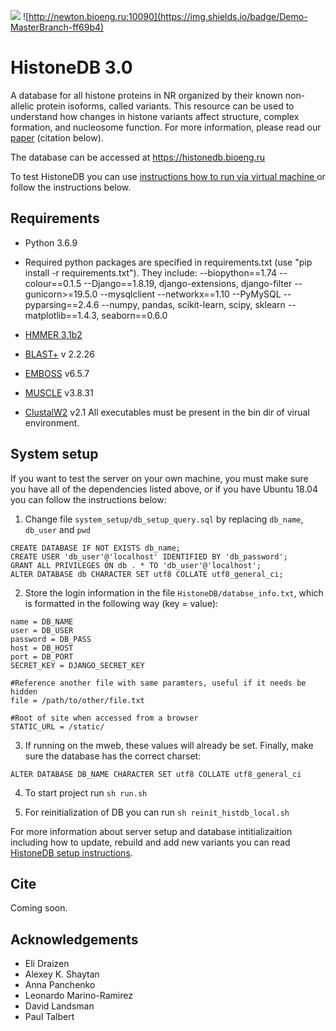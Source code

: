 ![](https://github.com/intbio/histonedb/workflows/Testing/badge.svg) ![http://newton.bioeng.ru:10090](https://img.shields.io/badge/Demo-MasterBranch-ff69b4)

# HistoneDB 3.0
A database for all histone proteins in NR organized by their known non-allelic protein isoforms, called variants. This resource can be used to understand how changes in histone variants affect structure, complex formation, and nucleosome function. For more information, please read our [paper](manuscript/paper.md) (citation below).

The database can be accessed at https://histonedb.bioeng.ru

To test HistoneDB you can use [instructions how to run via virtual machine ](docker/README.md) or follow the instructions below.

## Requirements ##

- Python 3.6.9
- Required python packages are specified in requirements.txt (use "pip install -r requirements.txt"). They include:
--biopython==1.74
--colour==0.1.5
--Django==1.8.19, django-extensions, django-filter
--gunicorn>=19.5.0
--mysqlclient
--networkx==1.10
--PyMySQL
--pyparsing==2.4.6
--numpy, pandas, scikit-learn, scipy, sklearn
--matplotlib==1.4.3, seaborn==0.6.0

- [HMMER 3.1b2](http://hmmer.janelia.org)
- [BLAST+](http://blast.ncbi.nlm.nih.gov/Blast.cgi?PAGE_TYPE=BlastDocs&DOC_TYPE=Download) v 2.2.26
- [EMBOSS](http://emboss.sourceforge.net) v6.5.7
- [MUSCLE](http://www.drive5.com/muscle/) v3.8.31
- [ClustalW2](http://www.clustal.org/clustal2/) v2.1
All executables must be present in the bin dir of virual environment.

## System setup ##

If you want to test the server on your own machine, you must make sure you have all of the dependencies listed above, or if you have Ubuntu 18.04 you can follow the instructions below:

1) Change file ```system_setup/db_setup_query.sql``` by replacing ```db_name```, ```db_user``` and ```pwd```
```
CREATE DATABASE IF NOT EXISTS db_name;
CREATE USER 'db_user'@'localhost' IDENTIFIED BY 'db_password';
GRANT ALL PRIVILEGES ON db . * TO 'db_user'@'localhost';
ALTER DATABASE db CHARACTER SET utf8 COLLATE utf8_general_ci;
```

2) Store the login information in the file  ```HistoneDB/databse_info.txt```, which is formatted in the following way (key = value):
```
name = DB_NAME
user = DB_USER
password = DB_PASS
host = DB_HOST
port = DB_PORT
SECRET_KEY = DJANGO_SECRET_KEY

#Reference another file with same paramters, useful if it needs be hidden
file = /path/to/other/file.txt

#Root of site when accessed from a browser
STATIC_URL = /static/ 
```

3) If running on the mweb, these values will already be set.
Finally, make sure the database has the correct charset:
```
ALTER DATABASE DB_NAME CHARACTER SET utf8 COLLATE utf8_general_ci
```

4) To start project run ```sh run.sh```

5) For reinitialization of DB you can run ```sh reinit_histdb_local.sh```

For more information about server setup and database intitializaition including how to update, rebuild and add new variants you can read [HistoneDB setup instructions](system_setup/SERVER_SETUP.md).

## Cite ##

Coming soon.

## Acknowledgements ##

* Eli Draizen
* Alexey K. Shaytan
* Anna Panchenko
* Leonardo Marino-Ramirez
* David Landsman
* Paul Talbert
